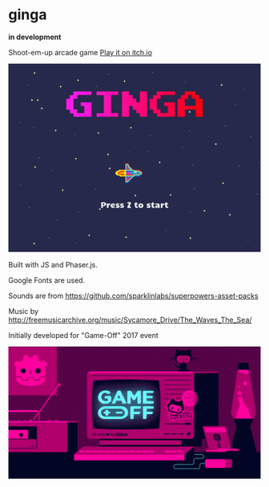 # ginga

**in development**

Shoot-em-up arcade game [Play it on itch.io](https://kirill-a.itch.io/ginga)

![Ginga](/etc/gameplay.gif)

Built with JS and Phaser.js.

Google Fonts are used.

Sounds are from https://github.com/sparklinlabs/superpowers-asset-packs

Music by http://freemusicarchive.org/music/Sycamore_Drive/The_Waves_The_Sea/

Initially developed for "Game-Off" 2017 event

![Event](/etc/gameoff.gif)